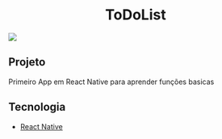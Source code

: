 <h1 align="center">ToDoList</h1>
<img src="https://user-images.githubusercontent.com/53982668/120876058-0929f900-c585-11eb-993f-f3a39cfaecc7.png">
 
<h2>Projeto</h2>
<p>Primeiro App em React Native para aprender funções basicas</p>

<h2>Tecnologia</h2>
<ul>
 <li><a href="https://reactnative.dev">React Native</a></li>
</ul>
